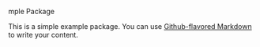 mple Package

This is a simple example package. You can use
[Github-flavored Markdown](https://guides.github.com/features/mastering-markdown/)
to write your content.
